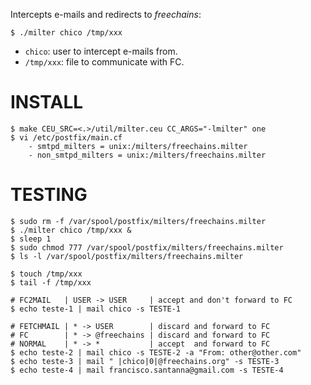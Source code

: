 Intercepts e-mails and redirects to *freechains*:

```
$ ./milter chico /tmp/xxx
```

- `chico`: user to intercept e-mails from.
- `/tmp/xxx`: file to communicate with FC.

# INSTALL

```
$ make CEU_SRC=<.>/util/milter.ceu CC_ARGS="-lmilter" one
$ vi /etc/postfix/main.cf
    - smtpd_milters = unix:/milters/freechains.milter
    - non_smtpd_milters = unix:/milters/freechains.milter
```

# TESTING

```
$ sudo rm -f /var/spool/postfix/milters/freechains.milter
$ ./milter chico /tmp/xxx &
$ sleep 1
$ sudo chmod 777 /var/spool/postfix/milters/freechains.milter
$ ls -l /var/spool/postfix/milters/freechains.milter

$ touch /tmp/xxx
$ tail -f /tmp/xxx

# FC2MAIL   | USER -> USER     | accept and don't forward to FC
$ echo teste-1 | mail chico -s TESTE-1

# FETCHMAIL | * -> USER        | discard and forward to FC
# FC        | * -> @freechains | discard and forward to FC
# NORMAL    | * -> *           | accept  and forward to FC
$ echo teste-2 | mail chico -s TESTE-2 -a "From: other@other.com"
$ echo teste-3 | mail " |chico|0|@freechains.org" -s TESTE-3
$ echo teste-4 | mail francisco.santanna@gmail.com -s TESTE-4
```
